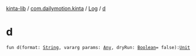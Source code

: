 [kinta-lib](../../index.md) / [com.dailymotion.kinta](../index.md) / [Log](index.md) / [d](./d.md)

# d

`fun d(format: `[`String`](https://kotlinlang.org/api/latest/jvm/stdlib/kotlin/-string/index.html)`, vararg params: `[`Any`](https://kotlinlang.org/api/latest/jvm/stdlib/kotlin/-any/index.html)`, dryRun: `[`Boolean`](https://kotlinlang.org/api/latest/jvm/stdlib/kotlin/-boolean/index.html)` = false): `[`Unit`](https://kotlinlang.org/api/latest/jvm/stdlib/kotlin/-unit/index.html)